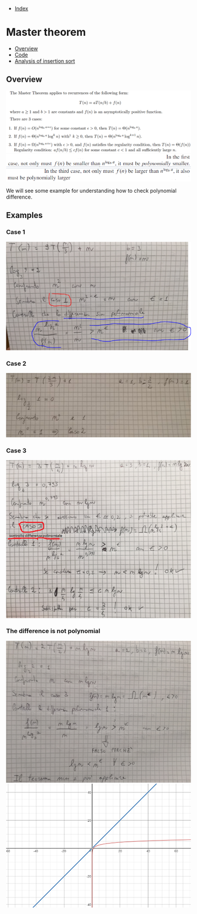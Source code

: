 * [Index](https://github.com/KiraDiShira/AlgorithmsAndDataStructures/blob/master/README.md#project-title)

# Master theorem

* [Overview](#overview)
* [Code](#code)
* [Analysis of insertion sort](#analysis-of-insertion-sort)

## Overview

<img src="https://github.com/KiraDiShira/AlgorithmsAndDataStructures/blob/master/RepoFiles/Master%20Theorem/Images/mt1.PNG" />
<img src="https://github.com/KiraDiShira/AlgorithmsAndDataStructures/blob/master/RepoFiles/Master%20Theorem/Images/mt2.PNG" />
<img src="https://github.com/KiraDiShira/AlgorithmsAndDataStructures/blob/master/RepoFiles/Master%20Theorem/Images/mt3.PNG" />

We will see some example for understanding how to check polynomial difference.

## Examples

### Case 1

<img src="https://github.com/KiraDiShira/AlgorithmsAndDataStructures/blob/master/RepoFiles/Master%20Theorem/Images/caso1.PNG" />

### Case 2

<img src="https://github.com/KiraDiShira/AlgorithmsAndDataStructures/blob/master/RepoFiles/Master%20Theorem/Images/caso2.PNG" />

### Case 3

<img src="https://github.com/KiraDiShira/AlgorithmsAndDataStructures/blob/master/RepoFiles/Master%20Theorem/Images/caso3.PNG" />

### The difference is not polynomial

<img src="https://github.com/KiraDiShira/AlgorithmsAndDataStructures/blob/master/RepoFiles/Master%20Theorem/Images/caso4.PNG" />
<img src="https://github.com/KiraDiShira/AlgorithmsAndDataStructures/blob/master/RepoFiles/Master%20Theorem/Images/caso4b.PNG" />

